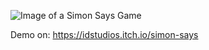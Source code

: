 ![Image of a Simon Says Game](https://img.itch.zone/aW1hZ2UvMjAzMjQwMS8xMTk1ODI4My5wbmc=/347x500/rC2eoY.png)

Demo on: https://idstudios.itch.io/simon-says

